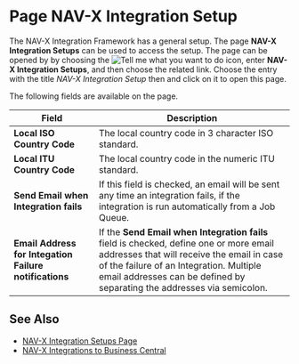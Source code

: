 # Page NAV-X Integration Setup

The NAV-X Integration Framework has a general setup. The page **NAV-X Integration Setups** can be used to access the setup. The page can be opened by by choosing the ![Tell me what you want to do](/images/magnifying-glass.gif) icon, enter **NAV-X Integration Setups**, and then choose the related link. Choose the entry with the title *NAV-X Integration Setup* then and click on it to open this page.

The following fields are available on the page.

| Field | Description |
|-|-|
| **Local ISO Country Code** | The local country code in 3 character ISO standard. |
| **Local ITU Country Code** | The local country code in the numeric ITU standard. |
| **Send Email when Integration fails** | If this field is checked, an email will be sent any time an integration fails, if the integration is run automatically from a Job Queue. |
| **Email Address for Integation Failure notifications** | If the **Send Email when Integration fails** field is checked, define one or more email addresses that will receive the email in case of the failure of an Integration. Multiple email addresses can be defined by separating the addresses via semicolon. |


## See Also

- [NAV-X Integration Setups Page](page-integration-setup.md)
- [NAV-X Integrations to Business Central](page-intermediate.md)
